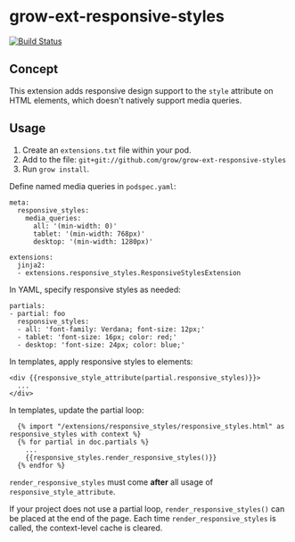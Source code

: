 # grow-ext-responsive-styles

[![Build Status](https://travis-ci.org/grow/grow-ext-responsive-styles.svg?branch=master)](https://travis-ci.org/grow/grow-ext-responsive-styles)

## Concept

This extension adds responsive design support to the `style` attribute on HTML
elements, which doesn't natively support media queries.

## Usage

1. Create an `extensions.txt` file within your pod.
1. Add to the file: `git+git://github.com/grow/grow-ext-responsive-styles`
1. Run `grow install`.

Define named media queries in `podspec.yaml`:

```
meta:
  responsive_styles:
    media_queries:
      all: '(min-width: 0)'
      tablet: '(min-width: 768px)'
      desktop: '(min-width: 1280px)'

extensions:
  jinja2:
  - extensions.responsive_styles.ResponsiveStylesExtension
```

In YAML, specify responsive styles as needed:

```
partials:
- partial: foo
  responsive_styles:
  - all: 'font-family: Verdana; font-size: 12px;'
  - tablet: 'font-size: 16px; color: red;'
  - desktop: 'font-size: 24px; color: blue;'
```

In templates, apply responsive styles to elements:

```
<div {{responsive_style_attribute(partial.responsive_styles)}}>
  ...
</div>
```

In templates, update the partial loop:

```
  {% import "/extensions/responsive_styles/responsive_styles.html" as responsive_styles with context %}
  {% for partial in doc.partials %}
    ...
    {{responsive_styles.render_responsive_styles()}}
  {% endfor %}
```
`render_responsive_styles` must come __after__ all usage of
`responsive_style_attribute`.

If your project does not use a partial loop, `render_responsive_styles()` can
be placed at the end of the page. Each time `render_responsive_styles` is
called, the context-level cache is cleared.
